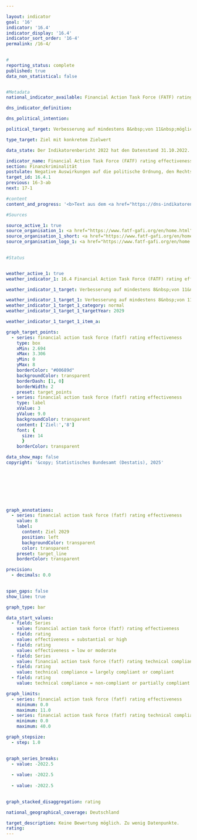 ```yaml
---

layout: indicator        
goal: '16'        
indicator: '16.4'        
indicator_display: '16.4'        
indicator_sort_order: '16-4'        
permalink: /16-4/        
        

#
reporting_status: complete        
published: true        
data_non_statistical: false        


#Metadata        
national_indicator_available: Financial Action Task Force (FATF) rating effectiveness        

dns_indicator_definition:         

dns_political_intention:         

political_target: Verbesserung auf mindestens 8&nbsp;von 11&nbsp;möglichen Punkten bis 2029        

type_target: Ziel mit konkretem Zielwert        

data_state: Der Indikatorenbericht 2022 hat den Datenstand 31.10.2022. Die Daten auf dieser Plattform werden regelmäßig aktualisiert, sodass online aktuellere Daten verfügbar sein können als im <a href="https://dns-indikatoren.de/assets/Publikationen/Indikatorenberichte/2022.pdf">Indikatorenbericht 2022</a> veröffentlicht.        

indicator_name: Financial Action Task Force (FATF) rating effectiveness        
section: Finanzkriminalität        
postulate: Negative Auswirkungen auf die politische Ordnung, den Rechtsstaat, die Wirtschaft und die Gesellschaft verhindern        
target_id: 16.4.1        
previous: 16-3-ab        
next: 17-1        

#content         
content_and_progress: '<b>Text aus dem <a href="https://dns-indikatoren.de/assets/Publikationen/Indikatorenberichte/2022.pdf">Indikatorenbericht 2022&nbsp;</a></b><br><br>'                

#Sources        

source_active_1: true
source_organisation_1: <a href="https://www.fatf-gafi.org/en/home.html" target="_blank" onclick="return confirm_alert('vom FATF', 'De')">Financial Action Task Force</a>
source_organisation_1_short: <a href="https://www.fatf-gafi.org/en/home.html" target="_blank" onclick="return confirm_alert('vom FATF', 'De')">Financial Action Task Force</a>
source_organisation_logo_1: <a href="https://www.fatf-gafi.org/en/home.html" target="_blank" onclick="return confirm_alert('vom FATF', 'De')"><img src="https://dnsTestEnvironment.github.io/dns-indicators/public/OrgImgDe/X.png" alt="Financial Action Task Force" title=" Klicken Sie hier um zur Homepage der Organisation Financial Action Task Force zu gelangen." style="height:60px; width:148px; border:transparent"/></a>
        

#Status        


weather_active_1: true
weather_indicator_1: 16.4 Financial Action Task Force (FATF) rating effectiveness

weather_indicator_1_target: Verbesserung auf mindestens 8&nbsp;von 11&nbsp;möglichen Punkten bis 2029

weather_indicator_1_target_1: Verbesserung auf mindestens 8&nbsp;von 11&nbsp;möglichen Punkten bis 2029
weather_indicator_1_target_1_category: normal
weather_indicator_1_target_1_targetYear: 2029

weather_indicator_1_target_1_item_a:        

graph_target_points:
  - series: financial action task force (fatf) rating effectiveness
    type: box
    xMin: 2.694
    xMax: 3.306
    yMin: 0
    yMax: 8
    borderColor: "#00689d"
    backgroundColor: transparent
    borderDash: [1, 0]
    borderWidth: 2
    preset: target_points
  - series: financial action task force (fatf) rating effectiveness
    type: label
    xValue: 3
    yValue: 9.0
    backgroundColor: transparent
    content: ['Ziel:','8']
    font: {
      size: 14
      }
    borderColor: transparent        

data_show_map: false        
copyright: '&copy; Statistisches Bundesamt (Destatis), 2025'        

        

        

        


graph_annotations:
  - series: financial action task force (fatf) rating effectiveness
    value: 8
    label:
      content: Ziel 2029
      position: left
      backgroundColor: transparent
      color: transparent
    preset: target_line
    borderColor: transparent        

precision: 
  - decimals: 0.0
            

span_gaps: false        
show_line: true        

graph_type: bar        

data_start_values: 
  - field: Series
    value: financial action task force (fatf) rating effectiveness
  - field: rating
    value: effectiveness = substantial or high
  - field: rating
    value: effectiveness = low or moderate
  - field: Series
    value: financial action task force (fatf) rating technical compliance
  - field: rating
    value: technical compliance = largely compliant or compliant
  - field: rating
    value: technical compliance = non-compliant or partially compliant        

graph_limits: 
  - series: financial action task force (fatf) rating effectiveness
    minimum: 0.0
    maximum: 11.0
  - series: financial action task force (fatf) rating technical compliance
    minimum: 0.0
    maximum: 40.0        

graph_stepsize: 
  - step: 1.0
            

graph_series_breaks: 
  - value: -2022.5
    
  - value: -2022.5
    
  - value: -2022.5
            

graph_stacked_disaggregation: rating                

national_geographical_coverage: Deutschland                

target_description: Keine Bewertung möglich. Zu wenig Datenpunkte.        
rating:         
---
```


